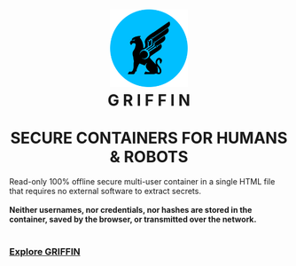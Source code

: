 <h1 align="center"><a href="https://github.com/griffin-container/griffin#readme"><img src="https://github.com/griffin-container/griffin/blob/main/img/logo.svg" width="140px"></a><br>G R I F F I N<br><br>SECURE CONTAINERS FOR HUMANS & ROBOTS</h1>
Read-only 100% offline secure multi-user container in a single HTML file that requires no external software to extract secrets.
<br><br>
<b>Neither usernames, nor credentials, nor hashes are stored in the container, saved by the browser, or transmitted over the network.</b>
<br><br>
<p align="center">
<a href="https://github.com/griffin-container/griffin#readme" title="Explore GRIFFIN"><h3>Explore GRIFFIN</h3></a>
</p>
<br><br>